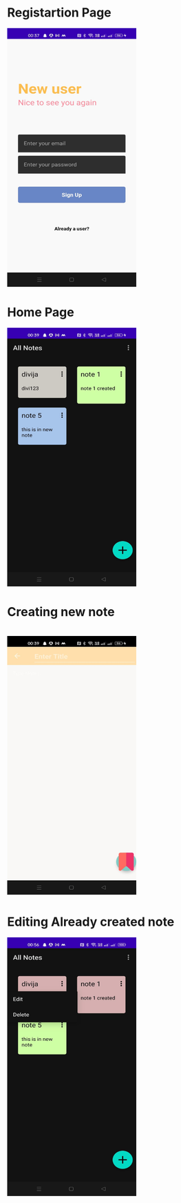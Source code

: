 <h1>Registartion Page</h1>
<img src="notesapp/WhatsApp Image 2022-07-29 at 12.41.33 AM (1).jpeg" width="300" height="600"/>
<h1>Home Page</h1>
<img src="notesapp/HomePage.jpeg" width="300" height ="600"/>
<h1>Creating new note<h1>
<img src="notesapp/WhatsApp Image 2022-07-29 at 12.41.34 AM (2).jpeg"width="300" height="600"/>
<h1>Editing Already created note</h1>
<img src="notesapp/Edit.jpeg" width="300" height="600"/>
